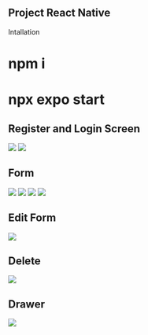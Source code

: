 ## Project React Native
Intallation
# npm i
# npx expo start
## Register and Login Screen
![](https://i.ibb.co/WszxnQG/Whats-App-Image-2023-12-28-at-1-07-24-AM-1.jpg)
![](https://i.ibb.co/Bc9k4VY/Whats-App-Image-2023-12-28-at-1-07-24-AM.jpg)
## Form
![](https://i.ibb.co/SV8fZJG/Whats-App-Image-2023-12-28-at-1-07-25-AM.jpg)
![](https://i.ibb.co/tJnDd0d/Whats-App-Image-2023-12-28-at-1-07-25-AM-2.jpg)
![](https://i.ibb.co/CQTrnV1/Whats-App-Image-2023-12-28-at-1-07-26-AM.jpg)
![](https://i.ibb.co/nrMhmnG/Whats-App-Image-2023-12-28-at-1-07-26-AM-1.jpg)

## Edit Form
![](https://i.ibb.co/v1cHc4M/Whats-App-Image-2023-12-28-at-1-07-27-AM-1.jpg)

## Delete
![](https://i.ibb.co/0yb9f0B/Whats-App-Image-2023-12-28-at-1-07-27-AM.jpg)

## Drawer
![](https://i.ibb.co/BsqMdv5/Whats-App-Image-2023-12-28-at-1-07-25-AM-1.jpg)







